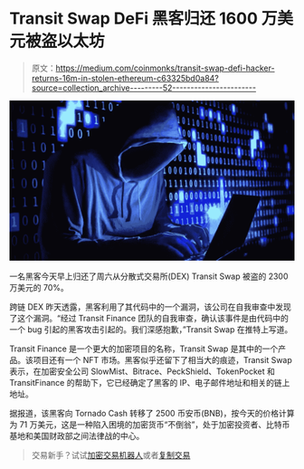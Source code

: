 # Transit Swap DeFi 黑客归还 1600 万美元被盗以太坊

> 原文：<https://medium.com/coinmonks/transit-swap-defi-hacker-returns-16m-in-stolen-ethereum-c63325bd0a84?source=collection_archive---------52----------------------->

![](img/ea6138d79c35057cfffd742345cbe86e.png)

一名黑客今天早上归还了周六从分散式交易所(DEX) Transit Swap 被盗的 2300 万美元的 70%。

跨链 DEX 昨天透露，黑客利用了其代码中的一个漏洞，该公司在自我审查中发现了这个漏洞。“经过 Transit Finance 团队的自我审查，确认该事件是由代码中的一个 bug 引起的黑客攻击引起的。我们深感抱歉，”Transit Swap 在推特上写道。

Transit Finance 是一个更大的加密项目的名称，Transit Swap 是其中的一个产品。该项目还有一个 NFT 市场。黑客似乎还留下了相当大的痕迹，Transit Swap 表示，在加密安全公司 SlowMist、Bitrace、PeckShield、TokenPocket 和 TransitFinance 的帮助下，它已经确定了黑客的 IP、电子邮件地址和相关的链上地址。

据报道，该黑客向 Tornado Cash 转移了 2500 币安币(BNB)，按今天的价格计算为 71 万美元，这是一种陷入困境的加密货币“不倒翁”，处于加密投资者、比特币基地和美国财政部之间法律战的中心。

> 交易新手？试试[加密交易机器人](/coinmonks/crypto-trading-bot-c2ffce8acb2a)或者[复制交易](/coinmonks/top-10-crypto-copy-trading-platforms-for-beginners-d0c37c7d698c)